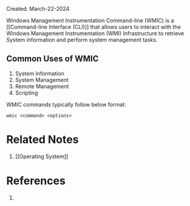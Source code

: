 Created: March-22-2024

Windows Management Instrumentation Command-line (WMIC) is a [[Command-line Interface (CLI)]] that allows users to interact with the Windows Management Instrumentation (WMI) Infrastructure to retrieve System information and perform system management tasks.
## Common Uses of WMIC

1. System Information
2. System Management
3. Remote Management
4. Scripting

WMIC commands typically follow below format:

	wmic <command> <options>
# Related Notes

1. [[Operating System]]
# References

1. 